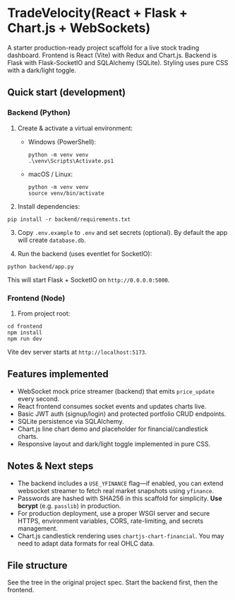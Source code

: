 # TradeVelocity(React + Flask + Chart.js + WebSockets)

A starter production-ready project scaffold for a live stock trading dashboard. Frontend is React (Vite) with Redux and Chart.js. Backend is Flask with Flask-SocketIO and SQLAlchemy (SQLite). Styling uses pure CSS with a dark/light toggle.

## Quick start (development)

### Backend (Python)
1. Create & activate a virtual environment:
   - Windows (PowerShell):
     ```
     python -m venv venv
     .\venv\Scripts\Activate.ps1
     ```
   - macOS / Linux:
     ```
     python -m venv venv
     source venv/bin/activate
     ```

2. Install dependencies:
```
pip install -r backend/requirements.txt
```

3. Copy `.env.example` to `.env` and set secrets (optional). By default the app will create `database.db`.

4. Run the backend (uses eventlet for SocketIO):
```
python backend/app.py
```
This will start Flask + SocketIO on `http://0.0.0.0:5000`.

### Frontend (Node)
1. From project root:
```
cd frontend
npm install
npm run dev
```
Vite dev server starts at `http://localhost:5173`.

## Features implemented
- WebSocket mock price streamer (backend) that emits `price_update` every second.
- React frontend consumes socket events and updates charts live.
- Basic JWT auth (signup/login) and protected portfolio CRUD endpoints.
- SQLite persistence via SQLAlchemy.
- Chart.js line chart demo and placeholder for financial/candlestick charts.
- Responsive layout and dark/light toggle implemented in pure CSS.

## Notes & Next steps
- The backend includes a `USE_YFINANCE` flag—if enabled, you can extend websocket streamer to fetch real market snapshots using `yfinance`.
- Passwords are hashed with SHA256 in this scaffold for simplicity. **Use bcrypt** (e.g. `passlib`) in production.
- For production deployment, use a proper WSGI server and secure HTTPS, environment variables, CORS, rate-limiting, and secrets management.
- Chart.js candlestick rendering uses `chartjs-chart-financial`. You may need to adapt data formats for real OHLC data.

## File structure
See the tree in the original project spec. Start the backend first, then the frontend.

